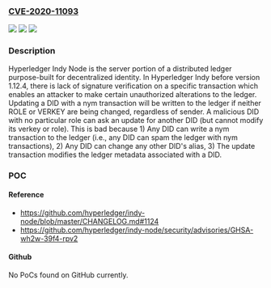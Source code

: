 ### [CVE-2020-11093](https://cve.mitre.org/cgi-bin/cvename.cgi?name=CVE-2020-11093)
![](https://img.shields.io/static/v1?label=Product&message=indy-node&color=blue)
![](https://img.shields.io/static/v1?label=Version&message=n%2Fa&color=blue)
![](https://img.shields.io/static/v1?label=Vulnerability&message=CWE-347%3A%20Improper%20Verification%20of%20Cryptographic%20Signature&color=brighgreen)

### Description

Hyperledger Indy Node is the server portion of a distributed ledger purpose-built for decentralized identity. In Hyperledger Indy before version 1.12.4, there is lack of signature verification on a specific transaction which enables an attacker to make certain unauthorized alterations to the ledger. Updating a DID with a nym transaction will be written to the ledger if neither ROLE or VERKEY are being changed, regardless of sender. A malicious DID with no particular role can ask an update for another DID (but cannot modify its verkey or role). This is bad because 1) Any DID can write a nym transaction to the ledger (i.e., any DID can spam the ledger with nym transactions), 2) Any DID can change any other DID's alias, 3) The update transaction modifies the ledger metadata associated with a DID.

### POC

#### Reference
- https://github.com/hyperledger/indy-node/blob/master/CHANGELOG.md#1124
- https://github.com/hyperledger/indy-node/security/advisories/GHSA-wh2w-39f4-rpv2

#### Github
No PoCs found on GitHub currently.

